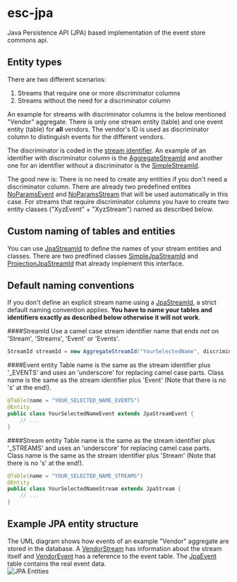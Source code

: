 # esc-jpa
Java Persistence API (JPA) based implementation of the event store commons api.

Entity types
------------
There are two different scenarios: 

1. Streams that require one or more discriminator columns 
2. Streams without the need for a discriminator column

An example for streams with discriminator columns is the below mentioned "Vendor" aggregate. There is only one
stream entity (table) and one event entity (table) for **all** vendors. The vendor's ID is used as discriminator
column to distinguish events for the different vendors.

The discriminator is coded in the [stream identifier](https://github.com/fuinorg/event-store-commons/blob/master/api/src/main/java/org/fuin/esc/api/StreamId.java). An example of an identifier with discriminator column is 
the [AggregateStreamId](src/test/java/org/fuin/esc/jpa/examples/AggregateStreamId.java) and another one for an
identifier without a discriminator is the [SimpleStreamId](https://github.com/fuinorg/event-store-commons/blob/master/api/src/main/java/org/fuin/esc/api/SimpleStreamId.java).

The good new is: There is no need to create any entities if you don't need a discriminator column. There are already
two predefined entites [NoParamsEvent](src/main/java/org/fuin/esc/jpa/NoParamsEvent.java) and
[NoParamsStream](src/main/java/org/fuin/esc/jpa/NoParamsStream.java) that will be used automatically in this case.
For streams that require discriminator columns you have to create two entity classes ("XyzEvent" + "XyzStream") named as described below.

Custom naming of tables and entities
------------------------------------
You can use [JpaStreamId](src/main/java/org/fuin/esc/jpa/JpaStreamId.java) to define the names of your stream entities and classes.
There are two predfined classes [SimpleJpaStreamId](src/main/java/org/fuin/esc/jpa/SimpleJpaStreamId.java) and
[ProjectionJpaStreamId](src/main/java/org/fuin/esc/jpa/ProjectionJpaStreamId.java) that already implement this interface.


Default naming conventions
--------------------------
If you don't define an explicit stream name using a [JpaStreamId](src/main/java/org/fuin/esc/jpa/JpaStreamId.java),
a strict default naming convention applies. **You have to name your tables and identifiers exactly as described below otherwise it will not work**.

####StreamId
Use a camel case stream identifier name that ends *not* on 'Stream', 'Streams', 'Event' or 'Events'.
```java
StreamId streamId = new AggregateStreamId("YourSelectedName", discriminatorValue);
```

####Event entity
Table name is the same as the stream identifier plus '_EVENTS' and uses an 'underscore' for replacing camel case parts.
Class name is the same as the stream identifier plus 'Event' (Note that there is no 's' at the end!).
```java
@Table(name = "YOUR_SELECTED_NAME_EVENTS")
@Entity
public class YourSelectedNameEvent extends JpaStreamEvent { 
    // ... 
}
```

####Stream entity 
Table name is the same as the stream identifier plus '_STREAMS' and uses an 'underscore' for replacing camel case parts.   
Class name is the same as the stream identifier plus 'Stream' (Note that there is no 's' at the end!).
```java
@Table(name = "YOUR_SELECTED_NAME_STREAMS")
@Entity
public class YourSelectedNameStream extends JpaStream { 
    // ... 
}
```

Example JPA entity structure
----------------------------
The UML diagram shows how events of an example "Vendor" aggregate are stored in the database. 
A [VendorStream](src/test/java/org/fuin/esc/jpa/examples/VendorStream.java) has information about the stream itself 
and [VendorEvent](src/test/java/org/fuin/esc/jpa/examples/VendorEvent.java) has a reference to the event table. 
The [JpaEvent](src/main/java/org/fuin/esc/jpa/JpaEvent.java) table contains the real event data.    
![JPA Entities](https://raw.github.com/fuinorg/event-store-commons/master/jpa/src/main/doc/esc-jpa-example.png)

